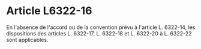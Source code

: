 # Article L6322-16

En l'absence de l'accord ou de la convention prévu à l'article L. 6322-14, les dispositions des articles L. 6322-17, L. 6322-18 et L. 6322-20 à L. 6322-22 sont applicables.